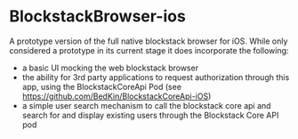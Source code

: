 # BlockstackBrowser-ios

A prototype version of the full native blockstack browser for iOS. While only considered a prototype in its current stage it does incorporate the following:

- a basic UI mocking the web blockstack browser
- the ability for 3rd party applications to request authorization through this app, using the BlockstackCoreApi Pod (see https://github.com/BedKin/BlockstackCoreApi-iOS)
- a simple user search mechanism to call the blockstack core api and search for and display existing users through the Blockstack Core API pod
